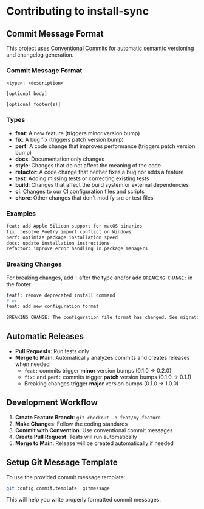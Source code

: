 # Contributing to install-sync

## Commit Message Format

This project uses [Conventional Commits](https://www.conventionalcommits.org/) for automatic semantic versioning and changelog generation.

### Commit Message Format

```
<type>: <description>

[optional body]

[optional footer(s)]
```

### Types

- **feat**: A new feature (triggers minor version bump)
- **fix**: A bug fix (triggers patch version bump)
- **perf**: A code change that improves performance (triggers patch version bump)
- **docs**: Documentation only changes
- **style**: Changes that do not affect the meaning of the code
- **refactor**: A code change that neither fixes a bug nor adds a feature
- **test**: Adding missing tests or correcting existing tests
- **build**: Changes that affect the build system or external dependencies
- **ci**: Changes to our CI configuration files and scripts
- **chore**: Other changes that don't modify src or test files

### Examples

```bash
feat: add Apple Silicon support for macOS binaries
fix: resolve Poetry import conflict on Windows
perf: optimize package installation speed
docs: update installation instructions
refactor: improve error handling in package managers
```

### Breaking Changes

For breaking changes, add `!` after the type and/or add `BREAKING CHANGE:` in the footer:

```bash
feat!: remove deprecated install command
# or
feat: add new configuration format

BREAKING CHANGE: The configuration file format has changed. See migration guide.
```

## Automatic Releases

- **Pull Requests**: Run tests only
- **Merge to Main**: Automatically analyzes commits and creates releases when needed
  - `feat:` commits trigger **minor** version bumps (0.1.0 → 0.2.0)
  - `fix:` and `perf:` commits trigger **patch** version bumps (0.1.0 → 0.1.1)
  - Breaking changes trigger **major** version bumps (0.1.0 → 1.0.0)

## Development Workflow

1. **Create Feature Branch**: `git checkout -b feat/my-feature`
2. **Make Changes**: Follow the coding standards
3. **Commit with Convention**: Use conventional commit messages
4. **Create Pull Request**: Tests will run automatically
5. **Merge to Main**: Release will be created automatically if needed

## Setup Git Message Template

To use the provided commit message template:

```bash
git config commit.template .gitmessage
```

This will help you write properly formatted commit messages.
